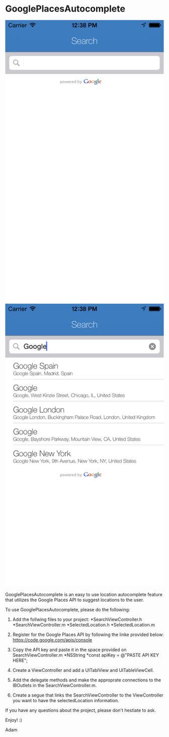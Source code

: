 GooglePlacesAutocomplete
========================
![drag](./images/sample1.png)
![drag](./images/sample2.png)


GooglePlacesAutocomplete is an easy to use location autocomplete feature that utilizes the Google Places API to suggest locations to the user.

To use GooglePlacesAutocomplete, please do the following:


1. Add the follwing files to your project:
        *SearchViewController.h
        *SearchViewController.m
        *SelectedLocation.h
        *SelectedLocation.m

2. Register for the Google Places API by following the linke provided below:
https://code.google.com/apis/console

3. Copy the API key and paste it in the space provided on SearchViewController.m
        *NSString *const apiKey = @"PASTE API KEY HERE";

4. Create a ViewController and add a UITablView and UITableViewCell.

5. Add the delegate methods and make the approprate connections to the IBOutlets in the SearchViewController.m.

6. Create a segue that links the SearchViewController to the ViewController you want to have the selectedLocation information.

If you have any questions about the project, please don't hestiate to ask.

Enjoy! :)

Adam
